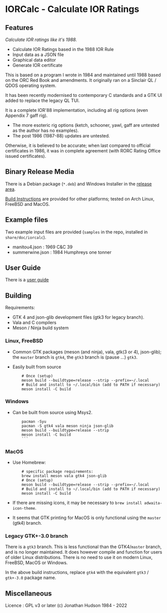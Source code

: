 # IORCalc - Calculate IOR Ratings

## Features

*Calculate IOR ratings like it's 1988.*

* Calculate IOR Ratings based in the 1988 IOR Rule
* Input data as a JSON file
* Graphical data editor
* Generate IOR certificate

This is based on a program I wrote in 1984 and maintained until 1988 based on the ORC Red Book and amendments. It originally ran on a Sinclair QL / QDOS operating system.

It has been recently modernised to contemporary C standards and a GTK UI added to replace the legacy QL TUI.

It is a complete IOR'88 implementation, including all rig options (even Appendix 7  gaff rig).

* The more esoteric rig options (ketch, schooner, yawl, gaff are untested as the author has no examples).
* The post 1986 (1987-88) updates are untested.

Otherwise, it is believed to be accurate; when last compared to official certificates in 1986, it was in complete agreement (with RORC Rating Office issued certificates).

## Binary Release Media

There is a Debian package (`*.deb`) and Windows Installer in the [release area](https://github.com/stronnag/IORCalc/releases).

[Build Instructions](#building) are provided for other platforms; tested on Arch Linux, FreeBSD and MacOS.

## Example files

Two example input files are provided (`samples` in the repo, installed in `share/doc/iorcalc`).

* manitou4.json : 1969 C&C 39
* summerwine.json : 1984 Humphreys one tonner

## User Guide

There is a [user guide](docs/)

## Building

Requirements:

* GTK 4 and json-glib development files (gtk3 for legacy branch).
* Vala and C compilers
* Meson / Ninja build system

### Linux, FreeBSD

* Common GTK packages (meson (and ninja), vala, gtk(3 or 4), json-glib); the `master` branch is `gtk4`, the `gtk3` branch is (pause ...) `gtk3`.

* Easily built from source
    ```
        # Once (setup)
        meson build --buildtype=release --strip --prefix=~/.local
        # Build and install to ~/.local/bin (add to PATH if necessary)
        meson install -C build
   ```
### Windows

* Can be built from source using Msys2.
    ```
        pacman -Syu
        pacman -S gtk4 vala meson ninja json-glib
        meson build --buildtype=release --strip
		meson install -C build
        ```
### MacOS

* Use Homebrew:
    ```
        # specific package requirements:
        brew install meson vala gtk4 json-glib
        # Once (setup)
        meson build --buildtype=release --strip --prefix=~/.local
        # Build and install to ~/.local/bin (add to PATH if necessary)
        meson install -C build
   ```
* If there are missing icons, it may be necessary to `brew install adwaita-icon-theme`.

* It seems that GTK printing for MacOS is only functional using the `master` (gtk4) branch.

### Legacy GTK+-3.0 branch

There is a `gtk3` branch. This is less functional than the GTK4/`master` branch, and is no longer maintained. It does however compile and function for users of older Linux distributions. There is no need to use it on modern Linux, FreeBSD, MacOS or Windows.

In the above build instructions, replace `gtk4` with the equivalent `gtk3` / `gtk+-3.0` package name.

## Miscellaneous

Licence : GPL v3 or later
(c) Jonathan Hudson 1984 - 2022
